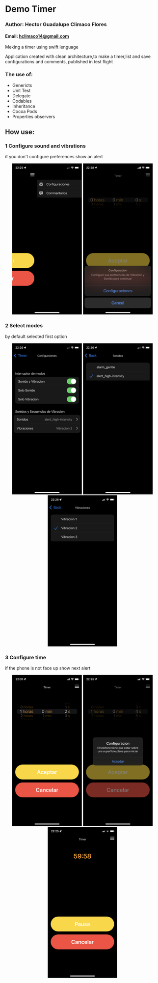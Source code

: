 # Demo Timer

### Author: Hector Guadalupe Climaco Flores
#### Email: hclimaco14@gmail.com
Meking a timer using swift lenguage


 Application created with clean architecture,to make a timer,list and save configurations and comments, published in test flight 

### The use of:

- Genericts
- Unit Test
- Delegate
- Codables
- Inheritance
- Cocoa Pods
- Properties observers 

## How use:

### 1 Configure sound and vibrations
if you don't configure preferences show an alert

<p align = "center">
  <img alt="Light" src="screenshots/IMG_1.1.PNG" width="45%">

  <img alt="Dark" src="screenshots/IMG_1.PNG" width="45%">
</p>

### 2 Select modes
by default selected first option
<p align = "center">
  <img alt="Light" src="screenshots/IMG_2.PNG" width="45%">

  <img alt="Dark" src="screenshots/IMG_3.PNG" width="45%">

  <img alt="Dark" src="screenshots/IMG_4.PNG" width="45%">
</p>

### 3 Configure time
if the phone is not face up show next alert 

<p align = "center">
  <img alt="Dark" src="screenshots/IMG_6.jpeg" width="45%">
  <img alt="Light" src="screenshots/IMG_5.PNG" width="45%">
  <img alt="Dark" src="screenshots/IMG_7.PNG" width="45%">
</p>
